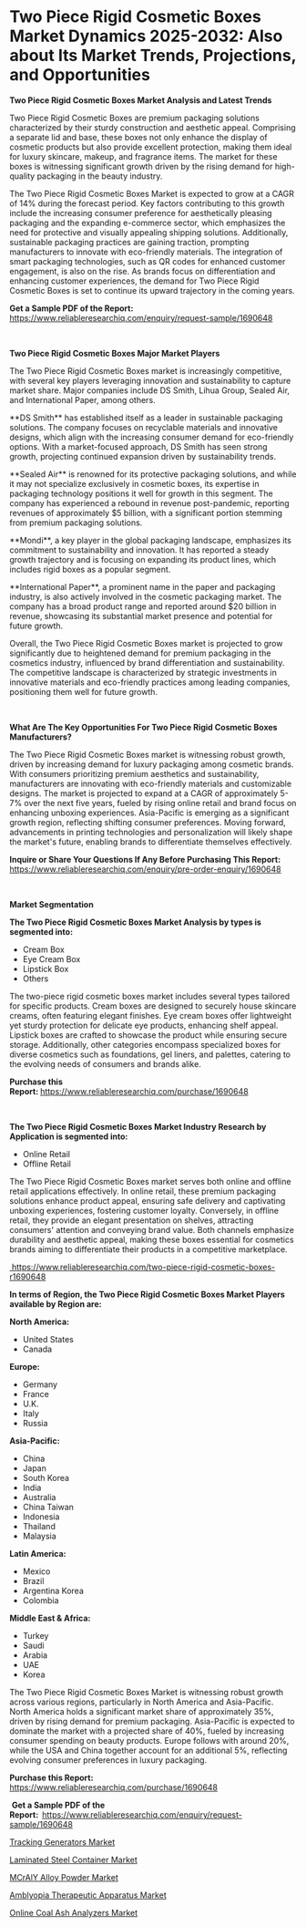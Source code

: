 <p><h1>Two Piece Rigid Cosmetic Boxes Market Dynamics 2025-2032: Also about Its Market Trends, Projections, and Opportunities</h1></p><p><strong>Two Piece Rigid Cosmetic Boxes Market Analysis and Latest Trends</strong></p>
<p><p>Two Piece Rigid Cosmetic Boxes are premium packaging solutions characterized by their sturdy construction and aesthetic appeal. Comprising a separate lid and base, these boxes not only enhance the display of cosmetic products but also provide excellent protection, making them ideal for luxury skincare, makeup, and fragrance items. The market for these boxes is witnessing significant growth driven by the rising demand for high-quality packaging in the beauty industry.</p><p>The Two Piece Rigid Cosmetic Boxes Market is expected to grow at a CAGR of 14% during the forecast period. Key factors contributing to this growth include the increasing consumer preference for aesthetically pleasing packaging and the expanding e-commerce sector, which emphasizes the need for protective and visually appealing shipping solutions. Additionally, sustainable packaging practices are gaining traction, prompting manufacturers to innovate with eco-friendly materials. The integration of smart packaging technologies, such as QR codes for enhanced customer engagement, is also on the rise. As brands focus on differentiation and enhancing customer experiences, the demand for Two Piece Rigid Cosmetic Boxes is set to continue its upward trajectory in the coming years.</p></p>
<p><strong>Get a Sample PDF of the Report:&nbsp;</strong> <a href="https://www.reliableresearchiq.com/enquiry/request-sample/1690648?utm_campaign=1906&utm_medium=2&utm_source=Github&utm_content=ia&utm_term=06012025&utm_id=two-piece-rigid-cosmetic-boxes">https://www.reliableresearchiq.com/enquiry/request-sample/1690648</a></p>
<p>&nbsp;</p>
<p><strong>Two Piece Rigid Cosmetic Boxes Major Market Players</strong></p>
<p><p>The Two Piece Rigid Cosmetic Boxes market is increasingly competitive, with several key players leveraging innovation and sustainability to capture market share. Major companies include DS Smith, Lihua Group, Sealed Air, and International Paper, among others. </p><p>**DS Smith** has established itself as a leader in sustainable packaging solutions. The company focuses on recyclable materials and innovative designs, which align with the increasing consumer demand for eco-friendly options. With a market-focused approach, DS Smith has seen strong growth, projecting continued expansion driven by sustainability trends.</p><p>**Sealed Air** is renowned for its protective packaging solutions, and while it may not specialize exclusively in cosmetic boxes, its expertise in packaging technology positions it well for growth in this segment. The company has experienced a rebound in revenue post-pandemic, reporting revenues of approximately $5 billion, with a significant portion stemming from premium packaging solutions.</p><p>**Mondi**, a key player in the global packaging landscape, emphasizes its commitment to sustainability and innovation. It has reported a steady growth trajectory and is focusing on expanding its product lines, which includes rigid boxes as a popular segment. </p><p>**International Paper**, a prominent name in the paper and packaging industry, is also actively involved in the cosmetic packaging market. The company has a broad product range and reported around $20 billion in revenue, showcasing its substantial market presence and potential for future growth.</p><p>Overall, the Two Piece Rigid Cosmetic Boxes market is projected to grow significantly due to heightened demand for premium packaging in the cosmetics industry, influenced by brand differentiation and sustainability. The competitive landscape is characterized by strategic investments in innovative materials and eco-friendly practices among leading companies, positioning them well for future growth.</p></p>
<p>&nbsp;</p>
<p><strong>What Are The Key Opportunities For Two Piece Rigid Cosmetic Boxes Manufacturers?</strong></p>
<p><p>The Two Piece Rigid Cosmetic Boxes market is witnessing robust growth, driven by increasing demand for luxury packaging among cosmetic brands. With consumers prioritizing premium aesthetics and sustainability, manufacturers are innovating with eco-friendly materials and customizable designs. The market is projected to expand at a CAGR of approximately 5-7% over the next five years, fueled by rising online retail and brand focus on enhancing unboxing experiences. Asia-Pacific is emerging as a significant growth region, reflecting shifting consumer preferences. Moving forward, advancements in printing technologies and personalization will likely shape the market's future, enabling brands to differentiate themselves effectively.</p></p>
<p><strong>Inquire or Share Your Questions If Any Before Purchasing This Report:</strong> <a href="https://www.reliableresearchiq.com/enquiry/pre-order-enquiry/1690648?utm_campaign=1906&utm_medium=2&utm_source=Github&utm_content=ia&utm_term=06012025&utm_id=two-piece-rigid-cosmetic-boxes">https://www.reliableresearchiq.com/enquiry/pre-order-enquiry/1690648</a></p>
<p>&nbsp;</p>
<p><strong>Market Segmentation</strong></p>
<p><strong>The Two Piece Rigid Cosmetic Boxes Market Analysis by types is segmented into:</strong></p>
<p><ul><li>Cream Box</li><li>Eye Cream Box</li><li>Lipstick Box</li><li>Others</li></ul></p>
<p><p>The two-piece rigid cosmetic boxes market includes several types tailored for specific products. Cream boxes are designed to securely house skincare creams, often featuring elegant finishes. Eye cream boxes offer lightweight yet sturdy protection for delicate eye products, enhancing shelf appeal. Lipstick boxes are crafted to showcase the product while ensuring secure storage. Additionally, other categories encompass specialized boxes for diverse cosmetics such as foundations, gel liners, and palettes, catering to the evolving needs of consumers and brands alike.</p></p>
<p><strong>Purchase this Report:&nbsp;</strong><a href="https://www.reliableresearchiq.com/purchase/1690648?utm_campaign=1906&utm_medium=2&utm_source=Github&utm_content=ia&utm_term=06012025&utm_id=two-piece-rigid-cosmetic-boxes">https://www.reliableresearchiq.com/purchase/1690648</a></p>
<p>&nbsp;</p>
<p><strong>The Two Piece Rigid Cosmetic Boxes Market Industry Research by Application is segmented into:</strong></p>
<p><ul><li>Online Retail</li><li>Offline Retail</li></ul></p>
<p><p>The Two Piece Rigid Cosmetic Boxes market serves both online and offline retail applications effectively. In online retail, these premium packaging solutions enhance product appeal, ensuring safe delivery and captivating unboxing experiences, fostering customer loyalty. Conversely, in offline retail, they provide an elegant presentation on shelves, attracting consumers' attention and conveying brand value. Both channels emphasize durability and aesthetic appeal, making these boxes essential for cosmetics brands aiming to differentiate their products in a competitive marketplace.</p></p>
<p><a href="https://www.reliableresearchiq.com/two-piece-rigid-cosmetic-boxes-r1690648?utm_campaign=1906&utm_medium=2&utm_source=Github&utm_content=ia&utm_term=06012025&utm_id=two-piece-rigid-cosmetic-boxes">&nbsp;https://www.reliableresearchiq.com/two-piece-rigid-cosmetic-boxes-r1690648</a></p>
<p><strong>In terms of Region, the Two Piece Rigid Cosmetic Boxes Market Players available by Region are:</strong></p>
<p>
    <p> <strong> North America: </strong>
        <ul>
            <li>United States</li>
            <li>Canada</li>
        </ul>
        </p> 
    <p> <strong> Europe: </strong>
        <ul>
            <li>Germany</li>
            <li>France</li>
            <li>U.K.</li>
            <li>Italy</li>
            <li>Russia</li>
        </ul>
        </p> 
    <p> <strong> Asia-Pacific: </strong>
        <ul>
            <li>China</li>
            <li>Japan</li>
            <li>South Korea</li>
            <li>India</li>
            <li>Australia</li>
            <li>China Taiwan</li>
            <li>Indonesia</li>
            <li>Thailand</li>
            <li>Malaysia</li>
        </ul>
        </p> 
    <p> <strong> Latin America: </strong>
        <ul>
            <li>Mexico</li>
            <li>Brazil</li>
            <li>Argentina Korea</li>
            <li>Colombia</li>
        </ul>
        </p> 
    <p> <strong> Middle East & Africa: </strong>
        <ul>
            <li>Turkey</li>
            <li>Saudi</li>
            <li>Arabia</li>
            <li>UAE</li>
            <li>Korea</li>
        </ul>
    </p>
    </p>
<p><p>The Two Piece Rigid Cosmetic Boxes Market is witnessing robust growth across various regions, particularly in North America and Asia-Pacific. North America holds a significant market share of approximately 35%, driven by rising demand for premium packaging. Asia-Pacific is expected to dominate the market with a projected share of 40%, fueled by increasing consumer spending on beauty products. Europe follows with around 20%, while the USA and China together account for an additional 5%, reflecting evolving consumer preferences in luxury packaging.</p></p>
<p><strong>Purchase this Report: </strong><a href="https://www.reliableresearchiq.com/purchase/1690648?utm_campaign=1906&utm_medium=2&utm_source=Github&utm_content=ia&utm_term=06012025&utm_id=two-piece-rigid-cosmetic-boxes">https://www.reliableresearchiq.com/purchase/1690648</a></p>
<p>&nbsp;<strong>Get a Sample PDF of the Report:&nbsp;&nbsp;</strong><a href="https://www.reliableresearchiq.com/enquiry/request-sample/1690648?utm_campaign=1906&utm_medium=2&utm_source=Github&utm_content=ia&utm_term=06012025&utm_id=two-piece-rigid-cosmetic-boxes">https://www.reliableresearchiq.com/enquiry/request-sample/1690648</a></p>
<p><strong></strong></p>
<p><p><a href="https://github.com/oslieselotte2192/Market-Research-Report-List-1/blob/main/tracking-generators-market.md?utm_campaign=1906&utm_medium=2&utm_source=Github&utm_content=ia&utm_term=06012025&utm_id=two-piece-rigid-cosmetic-boxes">Tracking Generators Market</a></p><p><a href="https://github.com/tasiahtahathorn/Market-Research-Report-List-1/blob/main/laminated-steel-container-market.md?utm_campaign=1906&utm_medium=2&utm_source=Github&utm_content=ia&utm_term=06012025&utm_id=two-piece-rigid-cosmetic-boxes">Laminated Steel Container Market</a></p><p><a href="https://www.linkedin.com/pulse/mcraly-alloy-powder-market-size-share-analysis-growth-imtye?utm_campaign=1906&utm_medium=2&utm_source=Github&utm_content=ia&utm_term=06012025&utm_id=two-piece-rigid-cosmetic-boxes">MCrAlY Alloy Powder Market</a></p><p><a href="https://www.linkedin.com/pulse/amblyopia-therapeutic-apparatus-market-outlook-from-2025-kbzvc?utm_campaign=1906&utm_medium=2&utm_source=Github&utm_content=ia&utm_term=06012025&utm_id=two-piece-rigid-cosmetic-boxes">Amblyopia Therapeutic Apparatus Market</a></p><p><a href="https://www.linkedin.com/pulse/online-coal-ash-analyzers-market-trends-forecast-growth-potential-x1mxe?utm_campaign=1906&utm_medium=2&utm_source=Github&utm_content=ia&utm_term=06012025&utm_id=two-piece-rigid-cosmetic-boxes">Online Coal Ash Analyzers Market</a></p></p>